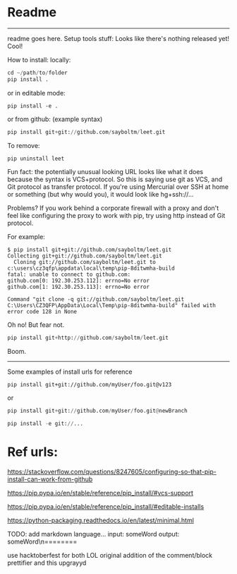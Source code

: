 # Readme
--------

readme goes here. Setup tools stuff:
Looks like there's nothing released yet! Cool!


How to install:
locally:
``` python
cd ~/path/to/folder
pip install .
```
or in editable mode:
``` shell
pip install -e .
```

or from github: (example syntax)
``` python
pip install git+git://github.com/sayboltm/leet.git
```
To remove:
```python
pip uninstall leet
```

Fun fact: the potentially unusual looking URL looks like what it does because the syntax is VCS+protocol. So this is saying use git as VCS, and Git protocol as transfer protocol. If you're using Mercurial over SSH at home or something (but why would you), it would look like hg+ssh://...

Problems?
If you work behind a corporate firewall with a proxy and don't feel like configuring the proxy to work with pip, try using http instead of Git protocol.

For example:
```shell
$ pip install git+git://github.com/sayboltm/leet.git
Collecting git+git://github.com/sayboltm/leet.git
  Cloning git://github.com/sayboltm/leet.git to c:\users\cz3qfp\appdata\local\temp\pip-8ditwmha-build
fatal: unable to connect to github.com:
github.com[0: 192.30.253.112]: errno=No error
github.com[1: 192.30.253.113]: errno=No error

Command "git clone -q git://github.com/sayboltm/leet.git C:\Users\CZ3QFP\AppData\Local\Temp\pip-8ditwmha-build" failed with error code 128 in None
```
Oh no! But fear not.

```python
pip install git+http://github.com/sayboltm/leet.git
```
Boom.

------------------------------------------------------------------------------

Some examples of install urls for reference
```
pip install git+git://github.com/myUser/foo.git@v123
```
or
``` python
pip install git+git://github.com/myUser/foo.git@newBranch
```
``` python
pip install -e git://...
```

# Ref urls:
https://stackoverflow.com/questions/8247605/configuring-so-that-pip-install-can-work-from-github

https://pip.pypa.io/en/stable/reference/pip_install/#vcs-support

https://pip.pypa.io/en/stable/reference/pip_install/#editable-installs

https://python-packaging.readthedocs.io/en/latest/minimal.html

TODO: add markdown language... 
input: 
someWord
output:
someWord\n========

use hacktoberfest for both LOL original addition of the comment/block
prettifier and this upgrayyd

